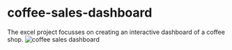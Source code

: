 # coffee-sales-dashboard
The excel project focusses on creating an interactive dashboard of a coffee shop.
![coffee sales dashboard](https://github.com/Varsha-Narwariya/coffee-sales-dashboard/assets/165024874/df1a4e6d-e504-4000-bb96-91bfc286917f)
